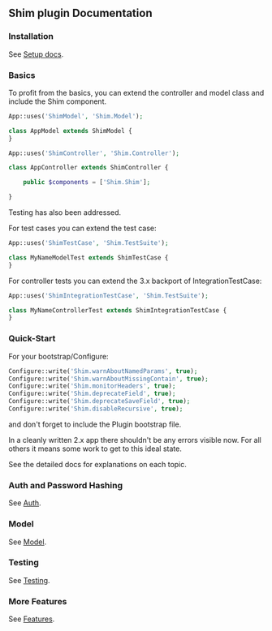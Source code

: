 ## Shim plugin Documentation

### Installation
See [Setup docs](SETUP.md).

### Basics
To profit from the basics, you can extend the controller and model class and include the Shim component.
```php
App::uses('ShimModel', 'Shim.Model');

class AppModel extends ShimModel {
}
```

```php
App::uses('ShimController', 'Shim.Controller');

class AppController extends ShimController {

	public $components = ['Shim.Shim'];

}
```

Testing has also been addressed.

For test cases you can extend the test case:
```php
App::uses('ShimTestCase', 'Shim.TestSuite');

class MyNameModelTest extends ShimTestCase {
}
```

For controller tests you can extend the 3.x backport of IntegrationTestCase:
```php
App::uses('ShimIntegrationTestCase', 'Shim.TestSuite');

class MyNameControllerTest extends ShimIntegrationTestCase {
}
```

### Quick-Start
For your bootstrap/Configure:
```php
Configure::write('Shim.warnAboutNamedParams', true);
Configure::write('Shim.warnAboutMissingContain', true);
Configure::write('Shim.monitorHeaders', true);
Configure::write('Shim.deprecateField', true);
Configure::write('Shim.deprecateSaveField', true);
Configure::write('Shim.disableRecursive', true);
```
and don't forget to include the Plugin bootstrap file.

In a cleanly written 2.x app there shouldn't be any errors visible now.
For all others it means some work to get to this ideal state.

See the detailed docs for explanations on each topic.

### Auth and Password Hashing
See [Auth](Auth.md).

### Model
See [Model](Model.md).

### Testing
See [Testing](Testing.md).

### More Features
See [Features](Features.md).

